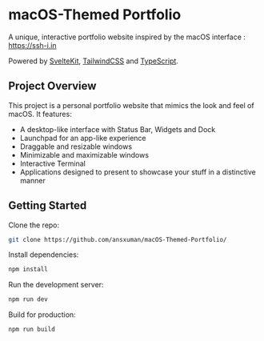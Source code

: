 # macOS-Themed Portfolio

A unique, interactive portfolio website inspired by the macOS interface : https://ssh-i.in

Powered by [SvelteKit](https://kit.svelte.dev/), [TailwindCSS](https://tailwindcss.com/) and [TypeScript](https://www.typescriptlang.org/).

## Project Overview

This project is a personal portfolio website that mimics the look and feel of macOS. It features:

- A desktop-like interface with Status Bar, Widgets and Dock
- Launchpad for an app-like experience
- Draggable and resizable windows
- Minimizable and maximizable windows
- Interactive Terminal
- Applications designed to present to showcase your stuff in a distinctive manner

## Getting Started

Clone the repo:
   ```bash
   git clone https://github.com/ansxuman/macOS-Themed-Portfolio/
   ```

Install dependencies:
   ```bash
   npm install
   ```
Run the development server:
   ```bash
   npm run dev
   ```
Build for production:
   ```bash
   npm run build
   ```


